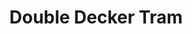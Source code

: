 ---
title: Double Decker Tram
tags: john
image: /files/Double_Decker_Tram/Double_Decker_Tram_2000.jpg
imageBase: Double_Decker_Tram
alt: A double decker tram winding through the streets of downtown Hong Kong.  
width: 2000
height: 1332
imageDate: January 2012
location: Hong Kong SAR
camera: Canon T3i
metaDescription: A double decker tram winding through the streets of downtown Hong Kong.  
---